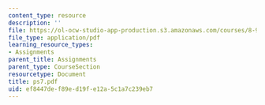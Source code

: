 ```yaml
---
content_type: resource
description: ''
file: https://ol-ocw-studio-app-production.s3.amazonaws.com/courses/8-942-cosmology-fall-2001/ef8447def89ed19fe12a5c1a7c239eb7_ps7.pdf
file_type: application/pdf
learning_resource_types:
- Assignments
parent_title: Assignments
parent_type: CourseSection
resourcetype: Document
title: ps7.pdf
uid: ef8447de-f89e-d19f-e12a-5c1a7c239eb7
---
```

